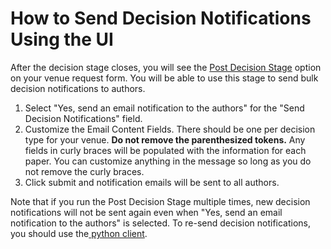 # How to Send Decision Notifications Using the UI

After the decision stage closes, you will see the [Post Decision Stage](../../reference/stages/post-decision-stage.md) option on your venue request form. You will be able to use this stage to send bulk decision notifications to authors.&#x20;

1. Select "Yes, send an email notification to the authors" for the "Send Decision Notifications" field.
2. Customize the Email Content Fields. There should be one per decision type for your venue. **Do not remove the parenthesized tokens.** Any fields in curly braces will be populated with the information for each paper. You can customize anything in the message so long as you do not remove the curly braces.&#x20;
3. Click submit and notification emails will be sent to all authors.&#x20;

Note that if you run the Post Decision Stage multiple times, new decision notifications will not be sent again even when "Yes, send an email notification to the authors" is selected. To re-send decision notifications, you should use the[ python client](https://docs.openreview.net/how-to-guides/communication/how-to-send-messages-with-the-python-client).
